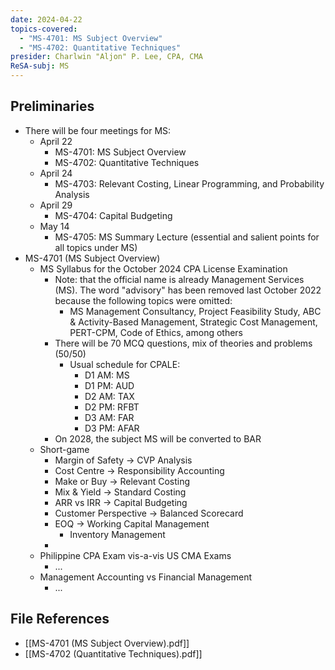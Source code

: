 ```yaml
---
date: 2024-04-22
topics-covered:
  - "MS-4701: MS Subject Overview"
  - "MS-4702: Quantitative Techniques"
presider: Charlwin "Aljon" P. Lee, CPA, CMA
ReSA-subj: MS
---
```

## Preliminaries
- There will be four meetings for MS:
	- April 22
		- MS-4701: MS Subject Overview
		- MS-4702: Quantitative Techniques
	- April 24
		- MS-4703: Relevant Costing, Linear Programming, and Probability Analysis
	- April 29
		- MS-4704: Capital Budgeting
	- May 14
		- MS-4705: MS Summary Lecture (essential and salient points for all topics under MS)
- MS-4701 (MS Subject Overview)
	- MS Syllabus for the October 2024 CPA License Examination
		- Note: that the official name is already Management Services (MS). The word "advisory" has been removed last October 2022 because the following topics were omitted:
			- MS Management Consultancy, Project Feasibility Study, ABC & Activity-Based Management, Strategic Cost Management, PERT-CPM, Code of Ethics, among others
		- There will be 70 MCQ questions, mix of theories and problems (50/50)
			- Usual schedule for CPALE:
				- D1 AM: MS
				- D1 PM: AUD
				- D2 AM: TAX
				- D2 PM: RFBT
				- D3 AM: FAR
				- D3 PM: AFAR
		- On 2028, the subject MS will be converted to BAR
	- Short-game
		- Margin of Safety -> CVP Analysis
		- Cost Centre -> Responsibility Accounting
		- Make or Buy -> Relevant Costing
		- Mix & Yield -> Standard Costing
		- ARR vs IRR -> Capital Budgeting
		- Customer Perspective -> Balanced Scorecard
		- EOQ -> Working Capital Management
			- Inventory Management
		- 
	- Philippine CPA Exam vis-a-vis US CMA Exams
		- ...
	- Management Accounting vs Financial Management
		- ...

## File References

- [[MS-4701 (MS Subject Overview).pdf]]
- [[MS-4702 (Quantitative Techniques).pdf]]